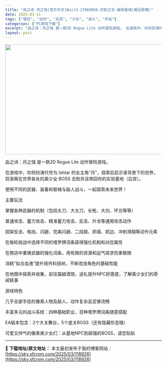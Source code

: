 ```yaml
---
title: "血之诗 月之蚀|官方中文|Build.17660858-月影之刃-破碎星域|解压即撸|"
date: 2025-03-11
tags: ["冒险", "动作", "后宫", "少女", "战斗", "手绘"]
categories: ["PC游戏下载"]
excerpt: "血之诗：月之蚀 是一款2D Rogue Lite 动作冒险游戏。 在游戏中，你将扮演代号为 Ishtar 的女主角“月”，探索后启示录背景下的世界，将游离在世界各处的美少女 BOSS 击败并且带回你的实验基地（后宫）。 使用不同的武器、装备和智械与敌人战斗，一起探索未来世界！ 主要玩法 掌握各种武器&hellip;"
layout: post
---
```


<img class="aligncenter size-full wp-image-118888" src="https://sky.sfcrom.com/wp-content/uploads/2025/03/2025031112512053.webp" alt="" width="616" height="353" />

血之诗：月之蚀 是一款2D Rogue Lite 动作冒险游戏。

在游戏中，你将扮演代号为 Ishtar 的女主角“月”，探索后启示录背景下的世界，将游离在世界各处的美少女 BOSS 击败并且带回你的实验基地（后宫）。

使用不同的武器、装备和智械与敌人战斗，一起探索未来世界！

主要玩法

掌握各种武器的机制（包括太刀、大太刀、长枪、大剑、环刃等等）

普通攻击、蓄力攻击、精准蓄力攻击、反击、升龙等通用攻击动作

招架反击、格挡、闪避、完美闪避、二段跳、抓墙、抓边、冲刺滑翔等动作元素

在每轮挑战中选择不同的塔罗牌词条获得强化机制和对应属性

在商店中重铸武器的强化词条，用有限的资源和运气探求伤害极限

消耗“拟合血液”提升局外科技树，不断改良角色的基础性能

在地图中探索并收集，前往猫娘酒馆，送礼提升NPC好感度，了解美少女们的奇闻轶事

游戏特色

几乎全部手绘的像素人物及敌人，动作复杂且足够流畅

丰富多元的战斗系统：四种基础职业，百种塔罗牌词条随意搭配

EA版本包含：2个大关舞台，5个底关BOSS（还有隐藏形态哦）

可爱又帅气的像素美少女们：从基地NPC到超强的BOSS，请您贴贴

---
📖 **下载地址/原文地址：** 本文最初发布于我的博客网站：[https://sky.sfcrom.com/2025/03/118926](https://sky.sfcrom.com/2025/03/118926)
